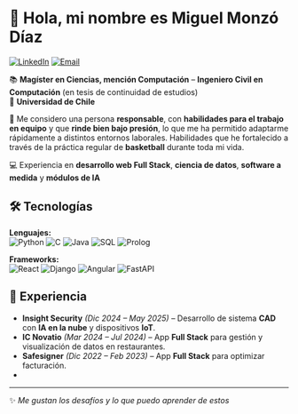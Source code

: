 # 👋 Hola, mi nombre es **Miguel Monzó Díaz**

[![LinkedIn](https://img.shields.io/badge/LinkedIn-Perfil-blue?logo=linkedin)](https://www.linkedin.com/in/miguel-monzo-diaz)
[![Email](https://img.shields.io/badge/Email-Contactar-red?logo=gmail)](mailto:miguelmonzodiaz@gmail.com)

📚 **Magíster en Ciencias, mención Computación** – **Ingeniero Civil en Computación** (en tesis de continuidad de estudios)  
🏫 **Universidad de Chile** 

🤝 Me considero una persona **responsable**, con **habilidades para el trabajo en equipo** y que **rinde bien bajo presión**, lo que me ha permitido adaptarme rápidamente a distintos entornos laborales. Habilidades que he fortalecido a través de la práctica regular de **basketball** durante toda mi vida.

💻 Experiencia en **desarrollo web Full Stack**, **ciencia de datos**, **software a medida** y **módulos de IA**  

## 🛠 Tecnologías

**Lenguajes:**  
![Python](https://img.shields.io/badge/Python-3776AB?logo=python) ![C](https://img.shields.io/badge/C-A8B9CC?logo=c) ![Java](https://img.shields.io/badge/Java-007396?logo=java) ![SQL](https://img.shields.io/badge/SQL-003B57?logo=database) ![Prolog](https://img.shields.io/badge/Prolog-000000)

**Frameworks:**  
![React](https://img.shields.io/badge/React-20232A?logo=react) ![Django](https://img.shields.io/badge/Django-092E20?logo=django) ![Angular](https://img.shields.io/badge/Angular-DD0031?logo=angular) ![FastAPI](https://img.shields.io/badge/FastAPI-009688?logo=fastapi)

## 💼 Experiencia

- **Insight Security** *(Dic 2024 – May 2025)* – Desarrollo de sistema **CAD** con **IA en la nube** y dispositivos **IoT**.  
- **IC Novatio** *(Mar 2024 – Jul 2024)* – App **Full Stack** para gestión y visualización de datos en restaurantes.  
- **Safesigner** *(Dic 2022 – Feb 2023)* – App **Full Stack** para optimizar facturación.
- 
---

✨ *Me gustan los desafíos y lo que puedo aprender de estos* 

